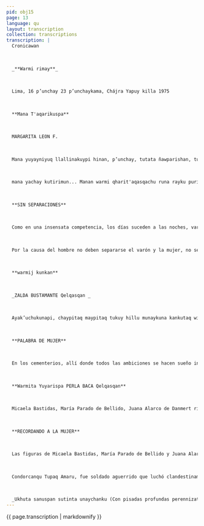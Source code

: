 ```yaml
---
pid: obj15
page: 13
language: qu
layout: transcription
collection: transcriptions
transcription: |
  Cronicawan
  
  
  
  _**Warmi rimay**_
  
  
  
  Lima, 16 p’unchay 23 p’unchaykama, Chájra Yapuy killa 1975
  
  
  
  **Mana T'aqarikuspa**
  
  
  
  MARGARITA LEON F.
  
  
  
  Mana yuyayniyuq llallinakuypi hinan, p’unchay, tutata ñawparishan, tuyllan rinku mana wayraq warpisqanta uyarispa; t'aqasqan purinku mana k'iripi samaspa, mana sunqota rikuspa, mana maypi tajyarispa. Manan hayk'aqpas p’unchay, tutanta suyarinchu, manan kushka sayankuchu yupinkumanta rimanankupaq; manan kushkachu kusinkutaq, manataqmi llakiypichu, ch’ullawiqeta waqhanku Kayta hinan, warmi ghari llallinakuypi purinchis, mana kaqtan t'aqarinchis, ch’ulla ñanta rakispanchis. Ima rayku? Tapurinchismi; q’ata sunqoyuq phuyu hinataqmi
  
  
  
  mana yachay kutirimun... Manan warmi qharit'aqasqachu runa rayku purinanku, manan tuta p’unchay hinachu sapaq ñanta purinankuchu. Ch’ullallan kanchis. Yupita, ñanmanta t'aqarisunmanchu; mayuta purisqanmanta, yawarmanta puka kayninta; manama. Hinallataqmi warmi ghari runa rayku ch’ullañanta purinanchis, ch’ullanunawan ch'ulla yupiwan...
  
  
  
  **SIN SEPARACIONES**
  
  
  
  Como en una insensata competencia, los días suceden a las noches, var raudos, urgentes, sin escuchar el trino de los vientos van separados, sin detener se en ninguna herida, sin ver corazón alguno; van sir quietud, sin estada... Jamás el día aguarda a la noche, jamás se detienen juntos para músitar sobre sus huellas; nunca están en el mismo regocijo, ni lloran juntos una misma angustia. En la misma porfía competimos varones mujeres, separamos los inexistente, dividiendo una misma senda. Por qué?. Nos preguntamos; como nube de turbia entraña la misma incertidumbre nos responde...
  
  
  
  Por la causa del hombre no deben separarse el varón y la mujer, no se puede andar por diferentes sendas como el día y la noche. Somos una unidad. Es que se puede separar las huellas del camino, elrio de su lecho, de la sángre su roja concepción; no. De igual manera en la causa del hombre, el varóny la mujer debemos bregar en la misma senda, con el mismo espíritu, con una misma huella... A RA
  
  
  
  **warmij kunkan**
  
  
  
  _ZALDA BUSTAMANTE Qelqasqan _
  
  
  
  Ayak’uchukunapi, chaypitaq maypitaq tukuy hillu munaykuna kankutaq wiñay llanllarij puñuykuna, utaq runaq patankunapi maypitaq chay atoq yuyaychakuqkuna ch’illmiyllapi laq’ochikunku, chirli ñawiyuq warmakuna ruwankutaq qonqay pakasqa llank’anakunata. Chaymi mana warma kayniyuq warma, kay, kay—pujllanan watankuna mana uyarikuq masichakuypa q’enpisqan makinwan maypitaq sapan "kay burguespa uyan chaymanta chay tupukunaq unancha ñeqen. Wambrachakunataq apañku "mana yuyaychana p’achallikunata, puriykacahankutaq, phawankutaq utaq p’itankutaq, muchuypa qatisqan Mana p’unchayninpi chayasqa llakiymanta qollqakuna sapankayninta t'ijraspa makiy hunt'ayraq. Chay Kaq Apu Taripaq sullk’amanta p’atarakuna chaymanta tukuy kamachikuna samanpankupi t'impunku p’atarakunapi wisq’asqa Llamp’u sonqo munaykuna puñuyninmanta mana saphichakug kawsayninpi. Aswan samanpakuymanta tukuy wambrakunaman chaninchay chayachun, manataqcha, kanqachu llakiy khuyapayañachu aswancha imayna kay kamachihunt'ayninku Kanqataqcha chay wambrakuna hunt'asqa kaqtinku, sumajmanta kallpachasqa, tukuymanllipipipijtin, chay Revulusioncha hatunmanta "R samanpayuq ñawpaq ñegen samanpanmanta sumaq allinmanta q’aya watakunaman saphichasqa, ñan Marti nisqaña: "Warmaqa runaq taytansi".
  
  
  
  **PALABRA DE MUJER**
  
  
  
  En los cementerios, allí donde todos las ambiciones se hacen sueño inmarcesible, rosen las plazas públicas donde la cundería diagrama inesperados sortilegios, niños de ojos apagados ejercen los más esotéricos e inesperados oficios. Es la niñez sin infancia, la edad de los juguetes arrugada por la indolente mano de una sociedad donde el personalismo burgués es la cara y el sellode todas las medidas. Los niños llevan inverósimiles atuendos , caminan, corren y/o saltan, azuzados por la misería. Son prematuros bodegones de tristeza volcando su soledad a manos llenas Los códigos de menores y todas las leyes hierven en cada una de sus letras perfectamente cerrados en los libros. Sonnobles sueños sin raices yen lasrealjdad. Aún es preciso que la justicia llegue a todos los niños, no como un acto de compasión sino como un derecho que les asiste. Cuando la infancia sea plena, vital, llena de luces, la Revolución tendrá la "R" mayúscula de su primera letra perfectamente enraízada en el futuro, ya Marti, lo decía: "El niño es la padre del hombre"
  
  
  
  **Warmita Yuyarispa PERLA BACA Qelqasqan**
  
  
  
  Micaela Bastidas, María Parado de Bellido, Juana Alarco de Danmert rijch’ayninkunan, warmiq watan unanchanpuwan, chaypin yuraq urpi rikukushan (chay urpin qasi tiyaypa unanchan), rikukullantaq warmi kaypa unanchanta, purishankun estampilla nisqanchispi qanchis p’unchayña; chaymi estampillas postales sutiyuq riqsikun. Kinsa llaqta masinchis warmikunan kaypaq ajllarisqa kanku, kawsayninkuwan llaqtantinta yachachisqanku¬ rayku. Micaela Bastidas, kay warmin karqan nunanpi aswan ukhu saphikunapi llaqtanchispa qespiyninta khuyaq. Paymi suyanapaq, qespirinapaq ima, ancha kallpayug karqan, paymi chay kallpanta rakiririq. Paymi José Gabrie Kuntur Kanki, Tupaq Amaruq warmin karqan, paymi willay masin karqan, paymi sinchi wallawisa karqan, pakallapi awqaq, kamachispa, purinankupaq qelqata rakirispa, Chaninchaymanta qelqa rakiq; paymi mama, paymi warmi, utispa qhawana warmi; Tupaq -Amuru qosanpa sispallanpin allin rikuna aylluta wiñachirqan. Awqankunaq hawcha kaynintan muchurqan, paykunan llaqta masinchis pa awqankuna karqan, paymi qosanpa sispanpi chakatasqa karqan 1780 watapiraq. Maria Parado de Bellido, ancha llaqtakayniyuq nunayuqmi karqan, paymi Sinchi kayta qhawachiwanchis. Paymi, realista awqanchiskunaq puriyninta willaq llaqta masinchiskunaman, qespiy mit'api. Llaqta masinkunaq sutinta willananpaqmi kamachirqanku, manataqmi payqa ch’ulla sutitapas willanchu. Ayak'uchupi, 1822 watapin chay huchanmanta wañuchirqanJuana Alarco de Danmert, Chili Suyuwan, awqanakuy sasa p’unchaykunapin, awqa tinkuypi k'irisqa runakuna yanapanapaq, hanpina wasita masichaypi pagarichirqan, kaqllataq piñay runakunapaqpas. Paymi llaqta yanapanapaq ch’uya ñankunata purichirqan, hinatan Servicio Socia! del Peru masichayta sayarichiran. Wawakunaq kawsanan paqpas as allintan yanaparikuran.
  
  
  
  **RECORDANDO A LA MUJER**
  
  
  
  Las figuras de Micaela Bastidas, María Parado de Bellido y Juana Alarco de Danmert, así mismo el símbolo que representa el Año Internacional de la Mujer en el que se observa una paloma (símbolo de la paz) y el signo de representa al sexo femenino, empezaron a circula desde hace una semana, como estampillas postales. Tres péruanas dignas de ejemplarizar la actuación de la mujer de nuestra patria han sido las escogidas. Micaela Bastidas fue la mujer que sintió en las mas hondas raíces de su alma, la gesta libertaria. Tenía el poder y la fuerza que infunde la esperanza de la del Perú. libertad. Fue esposa y confidende José Gabriel infancia.
  
  
  
  Condorcanqu Tupaq Amaru, fue soldado aguerrido que luchó clandestinamente dando órdenes, salvoconductos, comisiones, nombramientos de justicia mayor. Fue también madre y esposa admirable, que supo al lado de su esposo sacar adelante una familia ejemExpuesta a toda la crueldad de sus enemigos, enemigos de los patriotas murió descuartizada a lado de su esposo en 1780. María Parado de Bellido, fue mujer de admirable patriotismo, ejemplo fecundo de heroísmo. Era la que advería a losspatriotas los movimientos. de los realistas durante la etapa de la emancipación. La conminaron a que denunciara a los patriotas, más ella nunca denunció a sus compañeros. Murió lada en Ayacucho en Juana Alarco de Danmert, en los difíciles días de la guerra con Chile fue la que fundó, la Sociedad Auxiliadora para atención a los heridos en los hospitales y a los presos. Ella trazó los senderos de una auténticae sistemática ayuda a la sociedad y, es asf como se define el Servicio Social Prestó —además invalorable apoyo asistencial a la
  
  
  
  _Ukhuta sanuspan sutinta unaychanku (Con pisadas profundas perennizaton sus nombres __)_
---
```


{{ page.transcription | markdownify }}
